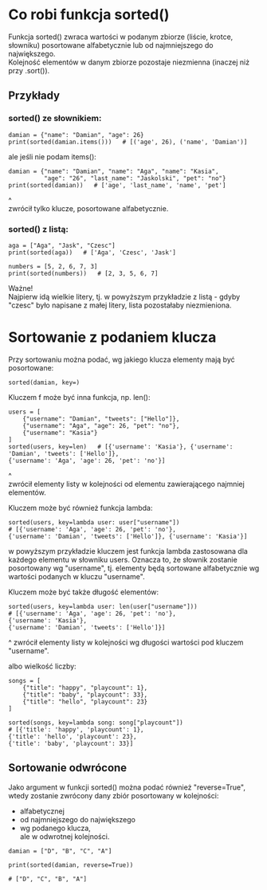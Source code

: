 # Co robi funkcja sorted()  
Funkcja sorted() zwraca wartości w podanym zbiorze (liście, krotce, słowniku) posortowane alfabetycznie lub od najmniejszego do największego.  
Kolejność elementów w danym zbiorze pozostaje niezmienna (inaczej niż przy .sort()).  

## Przykłady   
### sorted() ze słownikiem:
```
damian = {"name": "Damian", "age": 26}
print(sorted(damian.items()))   # [('age', 26), ('name', 'Damian')]
```
ale jeśli nie podam items():  
```
damian = {"name": "Damian", "name": "Aga", "name": "Kasia",
          "age": "26", "last_name": "Jaskolski", "pet": "no"}
print(sorted(damian))   # ['age', 'last_name', 'name', 'pet']
```
^  
zwrócił tylko klucze, posortowane alfabetycznie.  

### sorted() z listą:
```
aga = ["Aga", "Jask", "Czesc"]
print(sorted(aga))   # ['Aga', 'Czesc', 'Jask']

numbers = [5, 2, 6, 7, 3]
print(sorted(numbers))   # [2, 3, 5, 6, 7]
```

Ważne!  
Najpierw idą wielkie litery, tj. w powyższym przykładzie z listą - gdyby "czesc" było napisane z małej litery, lista pozostałaby niezmieniona.   
 

# Sortowanie z podaniem klucza  
Przy sortowaniu można podać, wg jakiego klucza elementy mają być posortowane:  
```
sorted(damian, key=)  
```
Kluczem f może być inna funkcja, np. len():

```
users = [
    {"username": "Damian", "tweets": ["Hello"]},
    {"username": "Aga", "age": 26, "pet": "no"},
    {"username": "Kasia"}
]
sorted(users, key=len)   # [{'username': 'Kasia'}, {'username': 'Damian', 'tweets': ['Hello']},
{'username': 'Aga', 'age': 26, 'pet': 'no'}]
```
^  
zwrócił elementy listy w kolejności od elementu zawierającego najmniej elementów.  


Kluczem może być również funkcja lambda:  
```
sorted(users, key=lambda user: user["username"]) 
# [{'username': 'Aga', 'age': 26, 'pet': 'no'},
{'username': 'Damian', 'tweets': ['Hello']}, {'username': 'Kasia'}]
```
w powyższym przykładzie kluczem jest funkcja lambda zastosowana dla każdego elementu w słowniku users. Oznacza to, że słownik zostanie posortowany wg "username", tj. elementy będą sortowane alfabetycznie wg wartości podanych w kluczu "username".  
  
    
Kluczem może być także długość elementów:  
```
sorted(users, key=lambda user: len(user["username"]))
# [{'username': 'Aga', 'age': 26, 'pet': 'no'},
{'username': 'Kasia'},
{'username': 'Damian', 'tweets': ['Hello']}]
```  
^
zwrócił elementy listy w kolejności wg długości wartości pod kluczem "username".  
  
  
albo wielkość liczby:  
```
songs = [
    {"title": "happy", "playcount": 1},
    {"title": "baby", "playcount": 33},
    {"title": "hello", "playcount": 23}
]

sorted(songs, key=lambda song: song["playcount"])
# [{'title': 'happy', 'playcount': 1},
{'title': 'hello', 'playcount': 23},
{'title': 'baby', 'playcount': 33}]
```

## Sortowanie odwrócone  
Jako argument w funkcji sorted() można podać również "reverse=True", wtedy zostanie zwrócony dany zbiór posortowany w kolejności:  
- alfabetycznej  
- od najmniejszego do największego  
- wg podanego klucza,  
ale w odwrotnej kolejności.  
```
damian = ["D", "B", "C", "A"]

print(sorted(damian, reverse=True))

# ["D", "C", "B", "A"]
```
